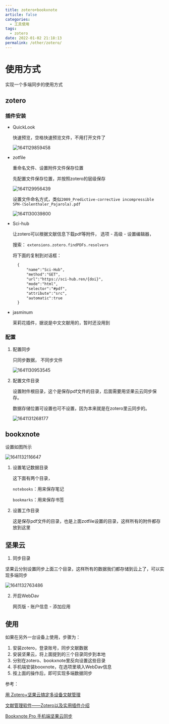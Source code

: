 ```yaml
---
title: zotero+bookxnote
article: false
categories: 
  - 工具使用
tags: 
  - zotero
date: 2022-01-02 21:18:13
permalink: /other/zotero/
---
```


# 使用方式

实现一个多端同步的使用方式

## zotero

### 插件安装

- QuickLook

  快速预览，空格快速预览文件，不用打开文件了

  ![1641129859458](http://up.iogl.cn/2022/04/df8f1d2534886465333f384755785a01.png)

- zotfile

  重命名文件、设置附件文件保存位置

  先配置文件保存位置，并按照zotero的层级保存

  ![1641129956439](http://up.iogl.cn/2022/04/a4c4924f08770bea4ac21a669cbc8971.png)

  

  设置文件命名方式，类似`2009_Predictive-corrective incompressible SPH-(Solenthaler_Pajarola).pdf`

  ![1641130039800](http://up.iogl.cn/2022/04/5bf3d10cf92fe959910674cea22584d1.png)

- Sci-hub

  让zotero可以根据文献信息下载pdf等附件， 选项 - 高级 - 设置编辑器，

  搜索：
  `extensions.zotero.findPDFs.resolvers`

  将下面的复制到对话框：
  
  ```html
    {
        "name":"Sci-Hub",
        "method":"GET",
        "url":"https://sci-hub.ren/{doi}",
        "mode":"html",
        "selector":"#pdf",
        "attribute":"src",
        "automatic":true
    }
  ```
  
  

- jasminum

  茉莉花插件，据说是中文文献用的，暂时还没用到

### 配置

1. 配置同步

   只同步数据， 不同步文件

   ![1641130953545](http://up.iogl.cn/2022/04/7b2963ed52e1f3293d6688ba66ead39c.png)

2. 配置文件目录

   设置附件根目录，这个是保存pdf文件的目录，后面需要用坚果云云同步保存。

   数据存储位置可设置也可不设置，因为本来就是在zotero里云同步的。

   ![1641131268177](http://up.iogl.cn/2022/04/7789f07310fd60db56d23ad91394ba40.png)



## bookxnote

设置如图所示

![1641132116647](http://up.iogl.cn/2022/04/b2e7f52578b11087ab7475b24f5ded08.png)

1. 设置笔记数据目录

   这下面有两个目录，

   `notebooks`：用来保存笔记

   `bookmarks`：用来保存书签

2. 设置工作目录

   这是保存pdf文件的目录，也是上面zotfile设置的目录，这样所有的附件都存放到这里

## 坚果云

1. 同步目录

坚果云分别设置同步上面三个目录，这样所有的数据我们都存储到云上了，可以实现多端同步

![1641132763486](http://up.iogl.cn/2022/04/84951780ced6f59e8ff61a278dad815f.png)

2. 开启WebDav

   网页版 - 账户信息 - 添加应用

## 使用

如果在另外一台设备上使用，步骤为：

1. 安装zotero，登录账号，同步文献数据
2. 安装坚果云，将上面提到的三个目录同步到本地
3. 分别在zotero、bookxnote里反向设置这些目录
4. 手机端安装booxnote，在选项里填入WebDav信息
5. 按上面的操作后，即可实现多端数据同步



参考： 

[用 Zotero+坚果云搞定多设备文献管理](https://sspai.com/post/64283)

[文献管理软件——Zotero以及实用插件介绍](https://www.bilibili.com/video/BV1KQ4y1i7VP/?spm_id_from=autoNext)

[Bookxnote Pro 手机端坚果云同步](https://www.bilibili.com/read/cv13682566)

